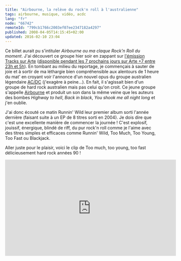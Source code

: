```yaml
---
title: "Airbourne, la relève du rock'n roll à l'australienne"
tags: airbourne, musique, vidéo, acdc
lang: "fr"
node: "66742"
remoteId: "799cb1766c2003ef07ee2347182a4297"
published: 2008-04-05T14:15:45+02:00
updated: 2016-02-10 23:04
---
```


Ce billet aurait pu s'intituler *Airbourne ou ma claque Rock'n Roll du moment*.
J'ai découvert ce groupe hier soir en zappant sur [l'émission Tracks sur
Arte](http://www.arte.tv/fr/art-musique/tracks/Cette-semaine/navigation/1991064.html)
([disponible pendant les 7 prochains jours sur Arte +7 entre 23h et
5h](http://plus7.arte.tv/fr/detailPage/1697660,CmC=1974660,scheduleId=1959260.html)).
En tombant au milieu du reportage, je commençais à sauter de joie et à sortir de
ma léthargie bien compréhensible aux alentours de 1 heure du mat' en croyant
voir l'annonce d'un nouvel opus du groupe australien légendaire
[AC/DC](/tag/acdc) (j'exagère à peine...). En fait, il s'agissait bien d'un
groupe de hard rock australien mais pas celui qu'on croit. Ce jeune groupe
s'appelle [Airbourne](http://www.airbourne-france.fr/) et produit un son dans la
même veine que les auteurs des bombes *Highway to hell*, *Back in black*, *You
shook me all night long* et j'en oublie.


J'ai donc écouté ce matin Runnin' Wild leur premier album sorti l'année dernière
(faisant suite à un EP de 8 titres sorti en 2004). Je dois dire que c'est une
excellente manière de commencer la journée&nbsp;! C'est explosif, jouissif,
énergique, blindé de riff, du pur rock'n roll comme je l'aime avec des titres
simples et efficaces comme Runnin' Wild, Too Much, Too Young, Too Fast ou
Blackjack.

Aller juste pour le plaisir, voici le clip de Too much, too young, too fast
délicieusement hard rock années 90&nbsp;!

<div class="video-container">
<iframe width="560" height="315" src="https://www.youtube-nocookie.com/embed/uANVBPVaf-g?rel=0" frameborder="0" allow="autoplay; encrypted-media" allowfullscreen></iframe>
</div>

